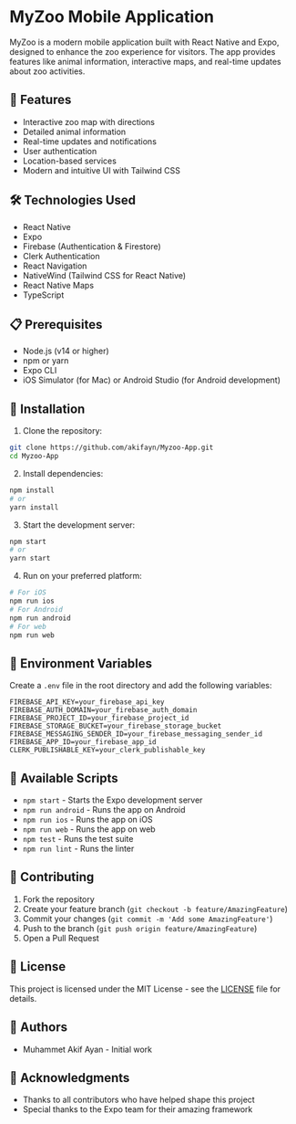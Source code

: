 # MyZoo Mobile Application

MyZoo is a modern mobile application built with React Native and Expo, designed to enhance the zoo experience for visitors. The app provides features like animal information, interactive maps, and real-time updates about zoo activities.

## 🚀 Features

- Interactive zoo map with directions
- Detailed animal information
- Real-time updates and notifications
- User authentication
- Location-based services
- Modern and intuitive UI with Tailwind CSS

## 🛠️ Technologies Used

- React Native
- Expo
- Firebase (Authentication & Firestore)
- Clerk Authentication
- React Navigation
- NativeWind (Tailwind CSS for React Native)
- React Native Maps
- TypeScript

## 📋 Prerequisites

- Node.js (v14 or higher)
- npm or yarn
- Expo CLI
- iOS Simulator (for Mac) or Android Studio (for Android development)

## 🔧 Installation

1. Clone the repository:
```bash
git clone https://github.com/akifayn/Myzoo-App.git
cd Myzoo-App
```

2. Install dependencies:
```bash
npm install
# or
yarn install
```

3. Start the development server:
```bash
npm start
# or
yarn start
```

4. Run on your preferred platform:
```bash
# For iOS
npm run ios
# For Android
npm run android
# For web
npm run web
```

## 🔑 Environment Variables

Create a `.env` file in the root directory and add the following variables:

```
FIREBASE_API_KEY=your_firebase_api_key
FIREBASE_AUTH_DOMAIN=your_firebase_auth_domain
FIREBASE_PROJECT_ID=your_firebase_project_id
FIREBASE_STORAGE_BUCKET=your_firebase_storage_bucket
FIREBASE_MESSAGING_SENDER_ID=your_firebase_messaging_sender_id
FIREBASE_APP_ID=your_firebase_app_id
CLERK_PUBLISHABLE_KEY=your_clerk_publishable_key
```

## 📱 Available Scripts

- `npm start` - Starts the Expo development server
- `npm run android` - Runs the app on Android
- `npm run ios` - Runs the app on iOS
- `npm run web` - Runs the app on web
- `npm test` - Runs the test suite
- `npm run lint` - Runs the linter

## 🤝 Contributing

1. Fork the repository
2. Create your feature branch (`git checkout -b feature/AmazingFeature`)
3. Commit your changes (`git commit -m 'Add some AmazingFeature'`)
4. Push to the branch (`git push origin feature/AmazingFeature`)
5. Open a Pull Request

## 📄 License

This project is licensed under the MIT License - see the [LICENSE](LICENSE) file for details.

## 👥 Authors

- Muhammet Akif Ayan - Initial work

## 🙏 Acknowledgments

- Thanks to all contributors who have helped shape this project
- Special thanks to the Expo team for their amazing framework
